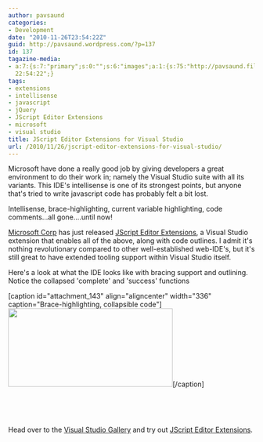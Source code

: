 ```yaml
---
author: pavsaund
categories:
- Development
date: "2010-11-26T23:54:22Z"
guid: http://pavsaund.wordpress.com/?p=137
id: 137
tagazine-media:
- a:7:{s:7:"primary";s:0:"";s:6:"images";a:1:{s:75:"http://pavsaund.files.wordpress.com/2010/11/jscript-editor-extensions-1.jpg";a:6:{s:8:"file_url";s:75:"http://pavsaund.files.wordpress.com/2010/11/jscript-editor-extensions-1.jpg";s:5:"width";s:3:"336";s:6:"height";s:3:"160";s:4:"type";s:5:"image";s:4:"area";s:5:"53760";s:9:"file_path";s:0:"";}}s:6:"videos";a:0:{}s:11:"image_count";s:1:"1";s:6:"author";s:7:"7638579";s:7:"blog_id";s:7:"7581920";s:9:"mod_stamp";s:19:"2010-11-26
  22:54:22";}
tags:
- extensions
- intellisense
- javascript
- jQuery
- JScript Editor Extensions
- microsoft
- visual studio
title: JScript Editor Extensions for Visual Studio
url: /2010/11/26/jscript-editor-extensions-for-visual-studio/
---
```


Microsoft have done a really good job by giving developers a great environment to do their work in; namely the Visual Studio suite with all its variants. This IDE's intellisense is one of its strongest points, but anyone that's tried to write javascript code has probably felt a bit lost.

Intellisense, brace-highlighting, current variable highlighting, code comments...all gone....until now!

<a title="Microsoft Corp on msdn" href="http://visualstudiogallery.msdn.microsoft.com/en-us/site/profile?userName=Microsoft+Corp" target="_blank">Microsoft Corp</a> has just released <a title="JScript Editor Extensions" href="http://visualstudiogallery.msdn.microsoft.com/en-us/872d27ee-38c7-4a97-98dc-0d8a431cc2ed" target="_blank">JScript Editor Extensions</a>, a Visual Studio extension that enables all of the above, along with code outlines. I admit it's nothing revolutionary compared to other well-established web-IDE's, but it's still great to have extended tooling support within Visual Studio itself.

Here's a look at what the IDE looks like with bracing support and outlining. Notice the collapsed 'complete' and 'success' functions

[caption id="attachment_143" align="aligncenter" width="336" caption="Brace-highlighting, collapsible code"]<a href="/wp-content/uploads/2010/11/jscript-editor-extensions-1.jpg"><img class="size-full wp-image-143 " title="jscript-editor-extensions" src="/wp-content/uploads/2010/11/jscript-editor-extensions-1.jpg" alt="" width="336" height="160" /></a>[/caption]
<p style="text-align:center;">&nbsp;</p>
&nbsp;

Head over to the <a title="Visual Studio Gallery" href="http://visualstudiogallery.msdn.microsoft.com/en-us" target="_blank">Visual Studio Gallery</a> and try out <a title="JScript Editor Extensions" href="http://visualstudiogallery.msdn.microsoft.com/en-us/872d27ee-38c7-4a97-98dc-0d8a431cc2ed" target="_blank">JScript Editor Extensions</a>.

&nbsp;